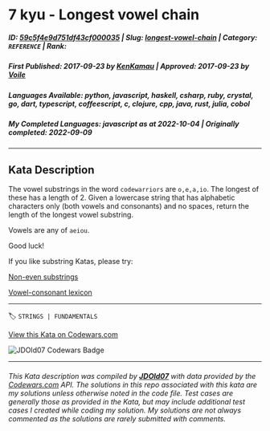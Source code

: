 # 7 kyu - Longest vowel chain

##### **ID**: [59c5f4e9d751df43cf000035](https://www.codewars.com/kata/59c5f4e9d751df43cf000035) | **Slug**: [longest-vowel-chain](https://www.codewars.com/kata/59c5f4e9d751df43cf000035) | **Category**: `REFERENCE` | **Rank**: <span style="color:white">7 kyu</span>

##### **First Published**: 2017-09-23 ***by*** [KenKamau](https://www.codewars.com/users/KenKamau) | **Approved**: 2017-09-23 ***by*** [Voile](https://www.codewars.com/users/Voile)

##### **Languages Available**: python, javascript, haskell, csharp, ruby, crystal, go, dart, typescript, coffeescript, c, clojure, cpp, java, rust, julia, cobol

##### **My Completed Languages**: javascript ***as at*** 2022-10-04 | **Originally completed**: 2022-09-09

---

## Kata Description


The vowel substrings in the word `codewarriors` are `o,e,a,io`. The longest of these has a length of 2. Given a lowercase string that has alphabetic characters only (both vowels and consonants) and no spaces, return the length of the longest vowel substring.

Vowels are any of `aeiou`. 



Good luck!



If you like substring Katas, please try:



[Non-even substrings](https://www.codewars.com/kata/59da47fa27ee00a8b90000b4)



[Vowel-consonant lexicon](https://www.codewars.com/kata/59cf8bed1a68b75ffb000026)



---


🏷 `STRINGS | FUNDAMENTALS`


[View this Kata on Codewars.com](https://www.codewars.com/kata/59c5f4e9d751df43cf000035)

![](https://www.codewars.com/users/jdold07/badges/large "JDOld07 Codewars Badge")

---

###### *This Kata description was compiled by [**JDOld07**](https://tpstech.dev) with data provided by the [Codewars.com](https://www.codewars.com) API.  The solutions in this repo associated with this kata are my solutions unless otherwise noted in the code file.  Test cases are generally those as provided in the Kata, but may include additional test cases I created while coding my solution.  My solutions are not always commented as the solutions are rarely submitted with comments.*
